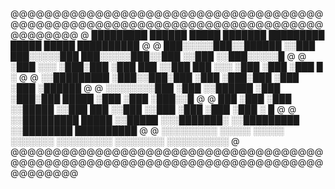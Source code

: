@@@@@@@@@@@@@@@@@@@@@@@@@@@@@@@@@@@@@@@@@@@@@@@@@@@@@@@@@@@@@@@@@@@@@@@@@@@@@@@@@@
@   █████████  ██████   █████    ███████      █████████  █████  █████ ██████████ @
@  ███░░░░░███░░██████ ░░███   ███░░░░░███   ███░░░░░███░░███  ░░███ ░░███░░░░░█ @
@ ░███    ░░░  ░███░███ ░███  ███     ░░███ ███     ░░░  ░███   ░███  ░███  █ ░  @
@ ░░█████████  ░███░░███░███ ░███      ░███░███          ░███   ░███  ░██████    @
@  ░░░░░░░░███ ░███ ░░██████ ░███      ░███░███    █████ ░███   ░███  ░███░░█    @
@  ███    ░███ ░███  ░░█████ ░░███     ███ ░░███  ░░███  ░███   ░███  ░███ ░   █ @
@ ░░█████████  █████  ░░█████ ░░░███████░   ░░█████████  ░░████████   ██████████ @
@  ░░░░░░░░░  ░░░░░    ░░░░░    ░░░░░░░      ░░░░░░░░░    ░░░░░░░░   ░░░░░░░░░░  @
@@@@@@@@@@@@@@@@@@@@@@@@@@@@@@@@@@@@@@@@@@@@@@@@@@@@@@@@@@@@@@@@@@@@@@@@@@@@@@@@@@
